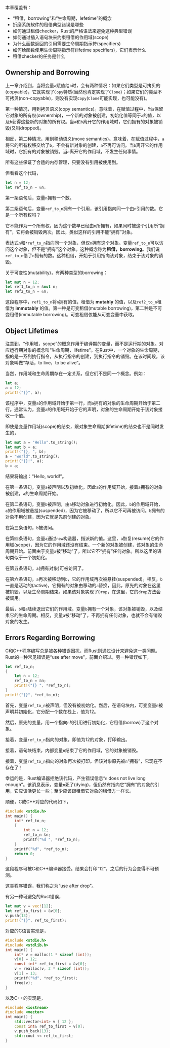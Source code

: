 本章覆盖有：

- “租借，borrowing”和“生命周期，lefetime”的概念
- 折磨系统软件的租借典型错误是哪些
- 如何通过租借checker，Rust的严格语法来避免这种典型错误
- 如何通过插入语句块来约束租借的作用域(scope)
- 为什么函数返回的引用需要生命周期指示符(specifiers)
- 如何给函数使用生命周期指示符(lifetime specifiers)，它们表示什么
- 租借checker的任务是什么

## Ownership and Borrowing

上一章介绍到，当将变量`a`赋值给`b`时，会有两种情况：如果它们类型是可拷贝的(copyable)，它就实现了`Copy`特质(当然也肯定实现了`Clone`)；如果它们的类型不可拷贝(non-copyable)，则没有实现`Copy`(`Clone`可能实现，也可能没有)。

第一种情况，用到拷贝语义(copy semantics)。意味着，在赋值过程中，当`a`保留它对象的所有权(ownership)，一个新的对象被创建，初始化值等同于`a`的值，以及`b`获得这些新的对象的所有权。当`a`和`b`离开它的作用域时，它们拥有的对象被销毁(又叫dropped)。

相反，第二种情况，用到移动语义(move semantics)。意味着，在赋值过程中，`a`将它的所有权移交给了`b`，不会有新对象的创建，`a`不再可访问。当`b`离开它的作用域时，它拥有的对象被销毁。当`a`离开它的作用域，不发生任何事情。

所有这些保证了合适的内存管理，只要没有引用被使用到。

但看看这个代码，

```rust
let n = 12;
let ref_to_n = &n;
```

第一条语句后，变量`n`拥有一个数。

第二条语句后，变量`ref_to_n`拥有一个引用，该引用指向同一个由`n`引用的数。它是一个所有权吗？

它不能作为一个所有权，因为这个数早已经由`n`所拥有，如果同时被这个引用所“拥有”，它将会被销毁两次。因此，类似这样的引用不能“拥有”对象。

表达式`n`和`*ref_to_n`指向同一个对象，但仅`n`拥有这个对象。变量`ref_to_n`可以访问这个对象，但不是“拥有”这个对象。这种概念称为**租借，borrowing**。我们说`ref_to_n`借了`n`拥有的数。这种租借，开始于引用指向该对象，结束于该对象的销毁。

关于可变性(mutability)，有两种类型的borrowing：

```rust
let mut n = 12;
let ref1_to_n = &mut n;
let ref2_to_n = &n;
```

这段程序中，`ref1_to_n`将`n`拥有的值，租借为 __mutably__ 的值，以及`ref2_to_n`租借为 __immutably__ 的值。第一种是可变租借(mutable borrowing)，第二种是不可变租借(immutable borrowing)。可变租借仅能从可变变量中获取。

## Object Lifetimes

注意到，“作用域，scope”的概念作用于编译期的变量，而不是运行期的对象。对应运行期对象的概念叫“生命周期，lifetime”。在Rust中，一个对象的生命周期，指的是一系列执行指令，从执行指令的创建，到执行指令的销毁。在该时间段，该对象叫做“存活，to live，to be alive”。

当然，作用域和生命周期存在一定关系，但它们不是同一个概念。例如：

```rust
let a;
a = 12;
print!("{}", a);
```

该程序中，变量`a`的作用域开始于第一行，而`a`拥有的对象的生命周期开始于第二行。通常认为，变量`a`的作用域开始于它的声明，对象的生命周期开始于该对象接收一个值。

即使是变量作用域(scope)的结束，跟对象生命周期(lifetime)的结束也不是同时发生的，

```rust
let mut a = "Hello".to_string();
let mut b = a;
print!("{}, ", b);
a = "world".to_string();
print!("{}!", a);
b = a;
```

结果将输出：“Hello, world!”。

在第一条语句，变量`a`被声明以及初始化。因此`a`的作用域开始，接着`a`拥有的对象被创建，`a`的生命周期开始。

在第二条语句，变量`b`被声明，由`a`移动对象进行初始化。因此，`b`的作用域开始，`a`的作用域被悬挂(suspended)，因为它被移动了，所以它不可再被访问。`b`拥有的对象不用创建，因为它就是先前创建的对象。

在第三条语句，`b`被访问。

在第四条语句，变量`a`通过`new`构造器，指派新的值。这里，`a`恢复(resume)它的作用域(scope)，因为它的作用域还没有结束。一个新的对象被创建，该对象的生命周期开始。前面由于变量`a`被“移动”了，所以它不“拥有”任何对象。所以这里的语句类似于一个初始化。

在第五条语句，`a`(拥有对象)可被访问了。

在第六条语句，`a`再次被移动到`b`，它的作用域再次被悬挂(suspended)。相反，`b`一直是活动的(active)，它拥有的对象由移动的`a`替换，因此，原先的对象在这里被销毁，以及生命周期结束。如果该对象实现了`Drop`，在这里，它的`drop`方法会被调用。

最后，`b`和`a`陆续退出它们的作用域。变量`b`拥有一个对象，该对象被销毁，以及结束它的生命周期。相反，变量`a`被“移动”了，不再拥有任何对象，也就不会有销毁对象的发生。

## Errors Regarding Borrowing

C和C++程序编写总是被各种错误困扰，而Rust则通过设计来避免这一类问题。Rust的一种常见错误是“use after move”，前面介绍过。另一种错误如下，

```rust
let ref_to_n;
{
    let n = 12;
    ref_to_n = &n;
    print!("{} ", *ref_to_n);
}
print!("{}", *ref_to_n);
```

首先，变量`ref_to_n`被声明，但没有被初始化。然后，在语句块内，可变变量`n`被声明并初始化，它分配一个数在栈上，值为12。

然后，原先的变量，用一个指向`n`的引用进行初始化，它租借(borrow)了这个对象。

接着，变量`ref_to_n`指向的对象，即值为12的对象，打印输出。

接着，语句块结束，内部变量`n`结束了它的作用域，它的对象被销毁。

接着，变量`ref_to_n`指向的对象再次被打印。但该对象原先被`n`“拥有”，它现在不存在了！

幸运的是，Rust编译器拒绝该代码，产生错误信息“`n` does not live long enough”。该消息表示，变量`n`死了(dying)，但仍然有指向它“拥有”的对象的引用，它应该活更长一些；至少应该跟租借它对象的租借方一样长。

顺便，C或C++对应的代码如下，

```c
#include <stdio.h>
int main() {
    int* ref_to_n;
    {
        int n = 12;
        ref_to_n &n;
        printf("%d ", *ref_to_n);
    }
    printf("%d", *ref_to_n);
    return 0;
}
```

这段程序可被C和C++编译器接受。结果会打印“12”，之后的行为会变得不可预测。

这类程序错误，我们称之为“use after drop”。

有另一种可避免的Rust错误，

```rust
let mut v = vec![12];
let ref_to_first = &v[0];
v.push(13);
print!("{}", ref_to_first);
```

对应的C语言实现是，

```c
#include <stdio.h>
#include <stdlib.h>
int main() {
    int* v = malloc(1 * sizeof (int));
    v[0] = 12;
    const int* ref_to_first = &v[0];
    v = realloc(v, 2 * sizeof (int));
    v[1] = 13;
    printf("%d", *ref_to_first);
    free(v);
}
```

以及C++的实现是，

```cpp
#include <iostream>
#include <vector>
int main() {
    std::vector<int> v { 12 };
    const int& ref_to_first = v[0];
    v.push_back(13);
    std::cout << ref_to_first;
}
```

























